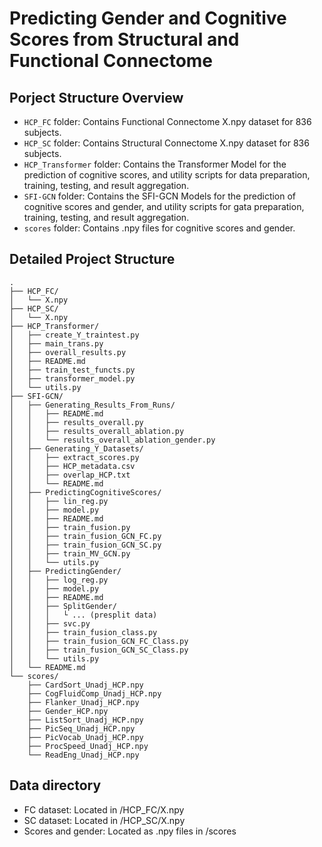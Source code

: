 # Predicting Gender and Cognitive Scores from Structural and Functional Connectome

## Porject Structure Overview

- `HCP_FC` folder: Contains Functional Connectome X.npy dataset for 836 subjects.
- `HCP_SC` folder: Contains Structural Connectome X.npy dataset for 836 subjects.
- `HCP_Transformer` folder: Contains the Transformer Model for the prediction of cognitive scores, and utility scripts for data preparation, training, testing, and result aggregation.
- `SFI-GCN` folder: Contains the SFI-GCN Models for the prediction of cognitive scores and gender, and utility scripts for gata preparation, training, testing, and result aggregation.
- `scores` folder: Contains .npy files for cognitive scores and gender.

## Detailed Project Structure
```plaintext
.
├── HCP_FC/
│   └── X.npy
├── HCP_SC/
│   └── X.npy
├── HCP_Transformer/
│   ├── create_Y_traintest.py
│   ├── main_trans.py
│   ├── overall_results.py
│   ├── README.md
│   ├── train_test_functs.py
│   ├── transformer_model.py
│   └── utils.py
├── SFI-GCN/
│   ├── Generating_Results_From_Runs/
│   │   ├── README.md
│   │   ├── results_overall.py
│   │   ├── results_overall_ablation.py
│   │   └── results_overall_ablation_gender.py
│   ├── Generating_Y_Datasets/
│   │   ├── extract_scores.py
│   │   ├── HCP_metadata.csv
│   │   ├── overlap_HCP.txt
│   │   └── README.md
│   ├── PredictingCognitiveScores/
│   │   ├── lin_reg.py
│   │   ├── model.py
│   │   ├── README.md
│   │   ├── train_fusion.py
│   │   ├── train_fusion_GCN_FC.py
│   │   ├── train_fusion_GCN_SC.py
│   │   ├── train_MV_GCN.py
│   │   └── utils.py
│   ├── PredictingGender/
│   │   ├── log_reg.py
│   │   ├── model.py
│   │   ├── README.md
│   │   ├── SplitGender/
│   │   │   └ ... (presplit data)
│   │   ├── svc.py
│   │   ├── train_fusion_class.py
│   │   ├── train_fusion_GCN_FC_Class.py
│   │   ├── train_fusion_GCN_SC_Class.py
│   │   └── utils.py
│   └── README.md
└── scores/
    ├── CardSort_Unadj_HCP.npy
    ├── CogFluidComp_Unadj_HCP.npy
    ├── Flanker_Unadj_HCP.npy
    ├── Gender_HCP.npy
    ├── ListSort_Unadj_HCP.npy
    ├── PicSeq_Unadj_HCP.npy
    ├── PicVocab_Unadj_HCP.npy
    ├── ProcSpeed_Unadj_HCP.npy
    └── ReadEng_Unadj_HCP.npy
```
## Data directory
- FC dataset: Located in /HCP_FC/X.npy
- SC dataset: Located in /HCP_SC/X.npy
- Scores and gender: Located as .npy files in /scores
